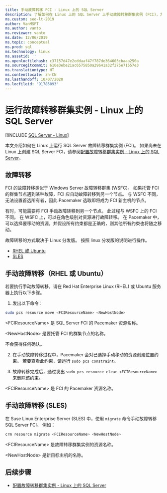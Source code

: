 ```yaml
---
title: 手动故障转移 FCI - Linux 上的 SQL Server
description: 了解如何在 Linux 上的 SQL Server 上手动故障转移群集实例 (FCI)，尤其是 Red Hat Linux Enterprise、Ubuntu 和 Suse Linux Enterprise Server。
ms.custom: seo-lt-2019
author: VanMSFT
ms.author: vanto
ms.reviewer: vanto
ms.date: 12/06/2019
ms.topic: conceptual
ms.prod: sql
ms.technology: linux
ms.assetid: ''
ms.openlocfilehash: c37157d47e2eddaaf47f787de364603cbaaa250a
ms.sourcegitcommit: 610e3ebe21ac6575850a29641a32f275e71557e3
ms.translationtype: HT
ms.contentlocale: zh-CN
ms.lasthandoff: 10/07/2020
ms.locfileid: "91785093"
---
```

# <a name="operate-failover-cluster-instance---sql-server-on-linux"></a>运行故障转移群集实例 - Linux 上的 SQL Server

[!INCLUDE [SQL Server - Linux](../includes/applies-to-version/sql-linux.md)]

本文介绍如何在 Linux 上运行 SQL Server 故障转移群集实例 (FCI)。 如果尚未在 Linux 上创建 SQL Server FCI，请参阅[配置故障转移群集实例 - Linux 上的 SQL Server](sql-server-linux-shared-disk-cluster-configure.md)。 

## <a name="failover"></a>故障转移

FCI 的故障转移类似于 Windows Server 故障转移群集 (WSFC)。 如果托管 FCI 的群集节点遇到某种故障，FCI 应自动故障转移到另一个节点。 与 WSFC 不同，无法设置首选所有者，因此 Pacemaker 选取即将成为 FCI 新主机的节点。

有时，可能需要将 FCI 手动故障转移到另一个节点。 此过程与 WSFC 上的 FCI 不同。 在 WSFC 上，可以在角色级别对资源进行故障转移。 在 Pacemaker 中，可以选择要移动的资源，并假设所有约束都是正确的，则其他所有约束也将随之移动。 

故障转移的方式取决于 Linux 分发版。 按照 linux 分发版的说明进行操作。

- [RHEL 或 Ubuntu](#manual-failover-rhel-or-ubuntu)
- [SLES](#manual-failover-sles)

## <a name="manual-failover-rhel-or-ubuntu"></a>手动故障转移（RHEL 或 Ubuntu）

若要执行手动故障转移，请在 Red Hat Enterprise Linux (RHEL) 或 Ubuntu 服务器上执行以下步骤。
1.  发出以下命令： 

   ```bash
   sudo pcs resource move <FCIResourceName> <NewHostNode> 
   ```

   \<FCIResourceName> 是 SQL Server FCI 的 Pacemaker 资源名称。

   \<NewHostNode> 是要托管 FCI 的群集节点的名称。 

   不会获得任何确认。

2.  在手动故障转移过程中，Pacemaker 会对已选择手动移动的资源创建位置约束。 若要查看此约束，请运行 `sudo pcs constraint`。

3.  故障转移完成后，通过发出 `sudo pcs resource clear <FCIResourceName>` 来删除该约束。 

\<FCIResourceName> 是 FCI 的 Pacemaker 资源名称。 

## <a name="manual-failover-sles"></a>手动故障转移 (SLES)


在 Suse Linux Enterprise Server (SLES) 中，使用 `migrate` 命令手动故障转移 SQL Server FCI。 例如：

```bash
crm resource migrate <FCIResourceName> <NewHostNode>
```

\<FCIResourceName> 是故障转移群集实例的资源名称。 

\<NewHostNode> 是新目标主机的名称。 


<!---

|Distribution |Topic 
|----- |-----
|**Red Hat Enterprise Linux with HA add-on** |[Configure](sql-server-linux-shared-disk-cluster-red-hat-7-configure.md)<br/>[Operate](sql-server-linux-shared-disk-cluster-red-hat-7-operate.md)
|**SUSE Linux Enterprise Server with HA add-on** |[Configure](sql-server-linux-shared-disk-cluster-sles-configure.md)

--->

## <a name="next-steps"></a>后续步骤

- [配置故障转移群集实例 - Linux 上的 SQL Server](sql-server-linux-shared-disk-cluster-configure.md)

<!--Image references-->
